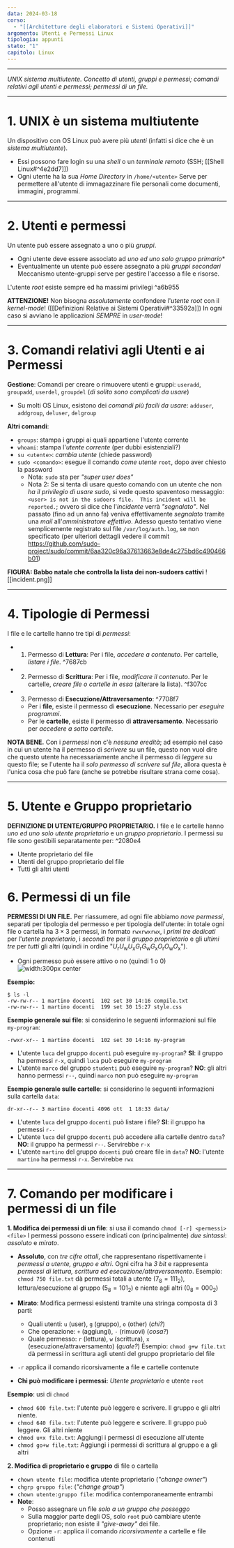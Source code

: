 ```yaml
---
data: 2024-03-18
corso:
  - "[[Architetture degli elaboratori e Sistemi Operativi]]"
argomento: Utenti e Permessi Linux
tipologia: appunti
stato: "1"
capitolo: Linux
---
```

- - -
*UNIX sistema multiutente. Concetto di utenti, gruppi e permessi; comandi relativi agli utenti e permessi; permessi di un file.*
- - -
# 1. UNIX è un sistema multiutente
Un dispositivo con OS Linux può avere più *utenti* (infatti si dice che è un *sistema multiutente*).
- Essi possono fare login su una *shell* o un *terminale remoto* (SSH; [[Shell Linux#^4e2dd7]])
- Ogni utente ha la sua *Home Directory* in `/home/<utente>`
  Serve per permettere all'utente di immagazzinare file personali come documenti, immagini, programmi.

---
# 2. Utenti e permessi
Un utente può essere assegnato a uno o più *gruppi*.
- Ogni utente deve essere associato ad *uno ed uno solo gruppo primario**
- Eventualmente un utente può essere assegnato a più *gruppi secondari*
Meccanismo utente-gruppi serve per gestire l'accesso a file e risorse.

L'utente *root* esiste sempre ed ha massimi privilegi ^a6b955

**ATTENZIONE!** Non bisogna *assolutamente* confondere l'*utente root* con il *kernel-mode*! ([[Definizioni Relative ai Sistemi Operativi#^33592a]]) In ogni caso si avviano le applicazioni *SEMPRE* in *user-mode*!

---
# 3. Comandi relativi agli Utenti e ai Permessi
**Gestione**: Comandi per creare o rimuovere utenti e gruppi: `useradd`, `groupadd`, `userdel`, `groupdel` (*di solito sono complicati da usare*)
- Su molti OS Linux, esistono dei *comandi più facili da usare*: `adduser`, `addgroup`, `deluser`, `delgroup`

**Altri comandi**:
- `groups`: stampa i gruppi ai quali appartiene l'utente corrente
- `whoami`: stampa l'*utente corrente* (per dubbi esistenziali?)
- `su <utente>`: *cambia utente* (chiede password)
- `sudo <comando>`: esegue il comando *come utente* `root`, dopo aver chiesto la password
	- Nota: `sudo` sta per *"super user does"*
	- Nota 2: Se si tenta di usare questo comando con un utente che non *ha il privilegio di usare sudo*, si vede questo spaventoso messaggio: `<user> is not in the sudoers file.  This incident will be reported.`; ovvero si dice che l'*incidente* verrà *"segnalato"*. Nel passato (fino ad un anno fa) veniva effettivamente *segnalato* tramite una *mail* all'*amministratore effettivo*. Adesso questo tentativo viene semplicemente registrato sul file `/var/log/auth.log`, se non specificato (per ulteriori dettagli vedere il commit https://github.com/sudo-project/sudo/commit/6aa320c96a37613663e8de4c275bd6c490466b01)

**FIGURA: Babbo natale che controlla la lista dei non-sudoers cattivi**
![[incident.png]]

---
# 4. Tipologie di Permessi
I file e le cartelle hanno tre tipi di *permessi*:
- 1) Permesso di **Lettura**: Per i file, *accedere a contenuto*. Per cartelle, *listare i file*. ^7687cb
- 2) Permesso di **Scrittura**: Per i file, *modificare il contenuto*. Per le cartelle, *creare file o cartelle in essa* (alterare la lista). ^f307cc
- 3) Permesso di **Esecuzione/Attraversamento**: ^7708f7
  - Per i **file**, esiste il permesso di **esecuzione**. Necessario per *eseguire programmi*.
  - Per le **cartelle**, esiste il permesso di **attraversamento**. Necessario per *accedere a sotto cartelle*.

**NOTA BENE.** Con i *permessi* non c'è *nessuna eredità*; ad esempio nel caso in cui un utente ha il permesso di *scrivere* su un file, questo non vuol dire che questo utente ha necessariamente anche il permesso di *leggere* su questo file; se l'utente ha il *solo permesso di scrivere sul file*, allora questa è l'unica cosa che può fare (anche se potrebbe risultare strana come cosa).

---
# 5. Utente e Gruppo proprietario
**DEFINIZIONE DI UTENTE/GRUPPO PROPRIETARIO.**
I file e le cartelle hanno *uno ed uno solo utente proprietario* e un *gruppo proprietario*.
I permessi su file sono gestibili separatamente per: ^2080e4
- Utente proprietario del file
- Utenti del gruppo proprietario del file
- Tutti gli altri utenti

# 6. Permessi di un file
**PERMESSI DI UN FILE.**
Per riassumere, ad ogni file abbiamo *nove permessi*, separati per tipologia del permesso e per tipologia dell'utente: in totale ogni file o cartella ha $3 \times 3$ permessi, in formato `rwxrwxrwx`, i *primi tre dedicati* per l'*utente proprietario*, i *secondi tre* per il *gruppo proprietario* e gli *ultimi tre* per *tutti* gli altri (quindi in ordine "$U_\text{r} U_\text{w} U_\text{x} G_\text{r} G_\text{w} G_\text{x} O_\text{r} O_\text{w} O_\text{x}$").
- Ogni permesso può essere attivo o no (quindi 1 o 0)
![width:300px center](images/permissions.png)

**Esempio:**
```
$ ls -l
-rw-rw-r-- 1 martino docenti  102 set 30 14:16 compile.txt
-rw-rw-r-- 1 martino docenti  199 set 30 15:27 style.css
```

**Esempio generale sui file**:
si considerino le seguenti informazioni sul file `my-program`:
```
-rwxr-xr-- 1 martino docenti  102 set 30 14:16 my-program
```
- L'utente `luca` del gruppo `docenti` può eseguire `my-program`?
  **SI**: il gruppo ha permessi `r-x`, quindi `luca` può eseguire `my-program`
- L'utente `marco` del gruppo `studenti` può eseguire `my-program`?
  **NO**: gli altri hanno permessi `r--`, quindi `marco` non può eseguire `my-program`

**Esempio generale sulle cartelle**:
si considerino le seguenti informazioni sulla cartella `data`:
```
dr-xr--r-- 3 martino docenti 4096 ott  1 18:33 data/
```
- L'utente `luca` del gruppo `docenti` può listare i file?
  **SI**: il gruppo ha permessi `r--`
- L'utente `luca` del gruppo `docenti` può accedere alla cartelle dentro `data`?
  **NO**: il gruppo ha permessi `r--`. Servirebbe `r-x`
- L'utente `martino` del gruppo `docenti` può creare file in `data`?
  **NO**: l'utente `martino` ha permessi `r-x`. Servirebbe `rwx`

---
# 7. Comando per modificare i permessi di un file
**1. Modifica dei permessi di un file**: si usa il comando `chmod [-r] <permessi> <file>`
I permessi possono essere indicati con (principalmente) *due sintassi*: *assoluto* e *mirato*.
- **Assoluto**, con *tre cifre ottali*, che rappresentano rispettivamente i *permessi a utente, gruppo e altri*. Ogni cifra ha *3 bit* e rappresenta *permessi di lettura, scrittura ed esecuzione/attraversamento*.
  Esempio: `chmod 750 file.txt` dà permessi totali a utente ($7_8=111_2$), lettura/esecuzione al gruppo ($5_8=101_2$) e niente agli altri ($0_8=000_2$)
- **Mirato**: Modifica permessi esistenti tramite una stringa composta di 3 parti:
	- Quali utenti: `u` (user), `g` (gruppo), `o` (other) (*chi?*)
	- Che operazione: `+` (aggiungi), `-` (rimuovi) (*cosa?*)
	- Quale permesso: `r` (lettura), `w` (scrittura), `x` (esecuzione/attraversamento) (*quale?*)
    Esempio: `chmod g+w file.txt` dà permessi in scrittura agli utenti del gruppo proprietario del file
    
- `-r` applica il comando ricorsivamente a file e cartelle contenute
- **Chi può modificare i permessi:** *Utente proprietario* e utente `root`

**Esempio**: usi di `chmod`
- `chmod 600 file.txt`: l'utente può leggere e scrivere. Il gruppo e gli altri niente.
- `chmod 640 file.txt`: l'utente può leggere e scrivere. Il gruppo può leggere. Gli altri niente
- `chmod u+x file.txt`: Aggiungi i permessi di esecuzione all'utente
- `chmod go+w file.txt`: Aggiungi i permessi di scrittura al gruppo e a gli altri

**2. Modifica di proprietario e gruppo** di file o cartella
- `chown utente file`: modifica utente proprietario (*"change owner"*)
- `chgrp gruppo file`: (*"change group"*)
- `chown utente:gruppo file`: modifica contemporaneamente entrambi
- **Note**:
  - Posso assegnare un file *solo a un gruppo che posseggo*
  - Sulla maggior parte degli OS, solo `root` può cambiare utente proprietario; non esiste il *"give-away"* dei file.
  - Opzione `-r`: applica il comando *ricorsivamente* a cartelle e file contenuti